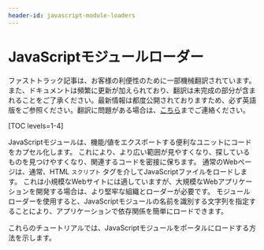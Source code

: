 ```yaml
---
header-id: javascript-module-loaders
---
```


# JavaScriptモジュールローダー

<p class="alert alert-info"><span class="wysiwyg-color-blue120">ファストトラック記事は、お客様の利便性のために一部機械翻訳されています。また、ドキュメントは頻繁に更新が加えられており、翻訳は未完成の部分が含まれることをご了承ください。最新情報は都度公開されておりますため、必ず英語版をご参照ください。翻訳に問題がある場合は、<a href="mailto:support-content-jp@liferay.com">こちら</a>までご連絡ください。</span></p>

[TOC levels=1-4]

JavaScriptモジュールは、機能/値をエクスポートする便利なユニットにコードをカプセル化します。 これにより、より広い範囲が見やすくなり、探しているものを見つけやすくなり、関連するコードを密接に保ちます。 通常のWebページは、通常、HTML `スクリプト` タグを介してJavaScriptファイルをロードします。 これは小規模なWebサイトには適していますが、大規模なWebアプリケーションを開発する場合は、より堅牢な組織とローダーが必要です。 モジュールローダーを使用すると、JavaScriptモジュールの名前を識別する文字列を指定することにより、アプリケーションで依存関係を簡単にロードできます。

これらのチュートリアルでは、JavaScriptモジュールをポータルにロードする方法を示します。
